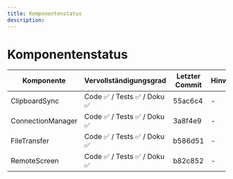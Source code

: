 ```yaml
---
title: Komponentenstatus
description: 
---
```


# Komponentenstatus

| Komponente        | Vervollständigungsgrad       | Letzter Commit | Hinweise/Bugs |
| ----------------- | ---------------------------- | -------------- | ------------- |
| ClipboardSync     | Code ✅ / Tests ✅ / Doku ✅ | 55ac6c4        | -             |
| ConnectionManager | Code ✅ / Tests ✅ / Doku ✅ | 3a8f4e9        | -             |
| FileTransfer      | Code ✅ / Tests ✅ / Doku ✅ | b586d51        | -             |
| RemoteScreen      | Code ✅ / Tests ✅ / Doku ✅ | b82c852        | -             |
